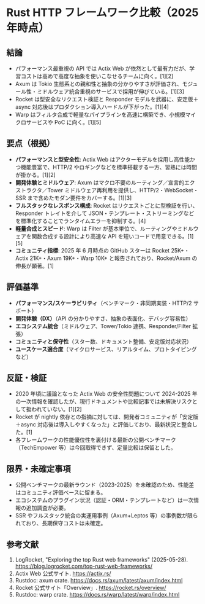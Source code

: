 # Rust HTTP フレームワーク比較（2025年時点）

## 結論
- パフォーマンス最重視の API では Actix Web が依然として最有力だが、学習コストは高めで高度な抽象を使いこなせるチームに向く。[1][2]
- Axum は Tokio 生態系との親和性と抽象の分かりやすさが評価され、モジュール性・ミドルウェア統合重視のサービスで採用が伸びている。[1][3]
- Rocket は型安全なリクエスト検証と Responder モデルを武器に、安定版＋async 対応後はプロダクション導入ハードルが下がった。[1][4]
- Warp はフィルタ合成で軽量なパイプラインを高速に構築でき、小規模マイクロサービスや PoC に向く。[1][5]

## 要点（根拠）
- **パフォーマンスと型安全性**: Actix Web はアクターモデルを採用し高性能かつ機能豊富で、HTTP/2 やロギングなどを標準搭載する一方、習熟には時間が掛かる。[1][2]
- **開発体験とミドルウェア**: Axum はマクロ不要のルーティング／宣言的エクストラクタ／Tower ミドルウェア再利用を提供し、HTTP/2・WebSocket・SSR まで含めたモダン要件をカバーする。[1][3]
- **フルスタックなレスポンス構成**: Rocket はリクエストごとに型検証を行い、Responder トレイトを介して JSON・テンプレート・ストリーミングなどを標準化することでランタイムエラーを抑制する。[4]
- **軽量合成とスピード**: Warp は Filter が基本単位で、ルーティングやミドルウェアを関数合成する設計により高速な API を短いコードで用意できる。[1][5]
- **コミュニティ指標**: 2025 年 6 月時点の GitHub スターは Rocket 25K+・Actix 21K+・Axum 19K+・Warp 10K+ と報告されており、Rocket/Axum の伸長が顕著。[1]

## 評価基準
- **パフォーマンス/スケーラビリティ**（ベンチマーク・非同期実装・HTTP/2 サポート）
- **開発体験（DX）**（API の分かりやすさ、抽象の表面化、デバッグ容易性）
- **エコシステム統合**（ミドルウェア、Tower/Tokio 連携、Responder/Filter 拡張）
- **コミュニティと保守性**（スター数、ドキュメント整備、安定版対応状況）
- **ユースケース適合度**（マイクロサービス、リアルタイム、プロトタイピングなど）

## 反証・検証
- 2020 年頃に議論となった Actix Web の安全性問題について 2024-2025 年の一次情報を確認したが、現行ドキュメントや比較記事では未解決リスクとして扱われていない。[1][2]
- Rocket が nightly 依存との指摘に対しては、開発者コミュニティが「安定版＋async 対応後は導入しやすくなった」と評価しており、最新状況と整合した。[1]
- 各フレームワークの性能優位性を裏付ける最新の公開ベンチマーク（TechEmpower 等）は今回取得できず、定量比較は保留とした。

## 限界・未確定事項
- 公開ベンチマークの最新ラウンド（2023-2025）を未確認のため、性能差はコミュニティ評価ベースに留まる。
- エコシステムのプラグイン状況（認証・ORM・テンプレートなど）は一次情報の追加調査が必要。
- SSR やフルスタック統合の実運用事例（Axum+Leptos 等）の事例数が限られており、長期保守コストは未確定。

## 参考文献
1. LogRocket, "Exploring the top Rust web frameworks" (2025-05-28). https://blog.logrocket.com/top-rust-web-frameworks/
2. Actix Web 公式サイト. https://actix.rs/
3. Rustdoc: axum crate. https://docs.rs/axum/latest/axum/index.html
4. Rocket 公式サイト「Overview」. https://rocket.rs/overview/
5. Rustdoc: warp crate. https://docs.rs/warp/latest/warp/index.html
